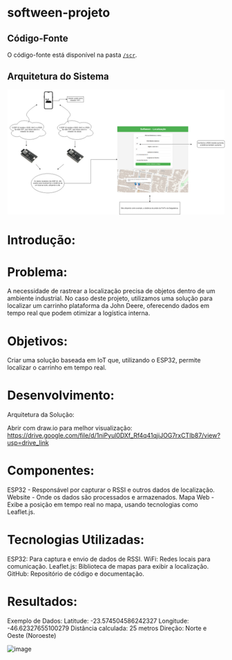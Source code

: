 # softween-projeto

## Código-Fonte

O código-fonte está disponível na pasta [`/scr`](./scr).

## Arquitetura do Sistema

![Arquitetura](./assets/arquiteturadosistema.drawio.png)

# Introdução:

# Problema:
A necessidade de rastrear a localização precisa de objetos dentro de um ambiente industrial. No caso deste projeto, utilizamos uma solução para localizar um carrinho plataforma da John Deere, oferecendo dados em tempo real que podem otimizar a logística interna.

# Objetivos:
Criar uma solução baseada em IoT que, utilizando o ESP32, permite localizar o carrinho em tempo real.

# Desenvolvimento:

Arquitetura da Solução:

Abrir com draw.io para melhor visualização:
https://drive.google.com/file/d/1niPyul0DXf_Rf4q41qjiJOG7rxCTIb87/view?usp=drive_link

# Componentes:

ESP32 - Responsável por capturar o RSSI e outros dados de localização.
Website - Onde os dados são processados e armazenados.
Mapa Web - Exibe a posição em tempo real no mapa, usando tecnologias como Leaflet.js.

# Tecnologias Utilizadas:
ESP32: Para captura e envio de dados de RSSI.
WiFi: Redes locais para comunicação.
Leaflet.js: Biblioteca de mapas para exibir a localização.
GitHub: Repositório de código e documentação.

# Resultados:

Exemplo de Dados:
Latitude: -23.574504586242327
Longitude: -46.62327655100279
Distância calculada: 25 metros
Direção: Norte e Oeste (Noroeste)

![image](https://github.com/user-attachments/assets/96538513-de6e-4c1b-9b53-287a2f54085f)
